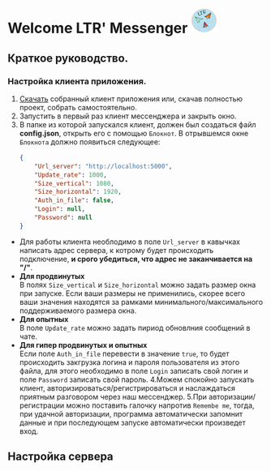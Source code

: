 # Welcome LTR' Messenger ![](https://github.com/atom20000/Messenger/blob/main/GUI/ak0OVX0kHW050x50.png?raw=true)
## Краткое руководство.
### Настройка клиента приложения.
1. [Скачать](https://github.com/atom20000/Messenger) собранный клиент приложения или, скачав полностью проект, собрать самостоятельно.
2. Запустить в первый раз клиент мессенджера и закрыть окно.
3. В папке из которой запускался клиент, должен был создаться файл **config.json**, открыть его с помощью `Блокнот`.
   В отрывшемся окне `Блокнота` должно появиться следующее:
	```json
	{
		"Url_server": "http://localhost:5000",
		"Update_rate": 1000,
		"Size_vertical": 1080,
		"Size_horizontal": 1920,
		"Auth_in_file": false,
		"Login": null,
		"Password": null
	}
	```
- Для работы клиента необлодимо в поле `Url_server` в кавычках написать адрес сервера, к котрому будет происходить подключение, **и срого убедиться, что адрес не заканчивается на "/"**.  
- **Для продвинутых**  
В полях `Size_vertical` и `Size_horizontal` можно задать размер окна при запуске. Если ваши размеры не применились, скорее всего ваши значения находятся за рамками минимального/максимального поддерживаемого размера окна.  
- **Для опытных**  
В поле `Update_rate` можно задать пириод обновлния сообщений в чате.  
- **Для гипер продвинутых и опытных**  
Если поле `Auth_in_file` перевести в значение `true`, то будет происходить закгрузка логина и пароля пользователя из этого файла, для этого необходимо в поле `Login` записать свой логин и поле `Password` записать свой пароль.
4.Можем спокойно запускать клиент, авторизироваться/регистрироваться и наслаждаться приятным разговором через наш мессенджер.
5.При авторизации/регистрации можно поставить галочку напротив `Remembe me`, тогда, при удачной авторизации, программа автоматически запомнит данные и при последующем запуске автоматически произведет вход.
## Настройка сервера 
